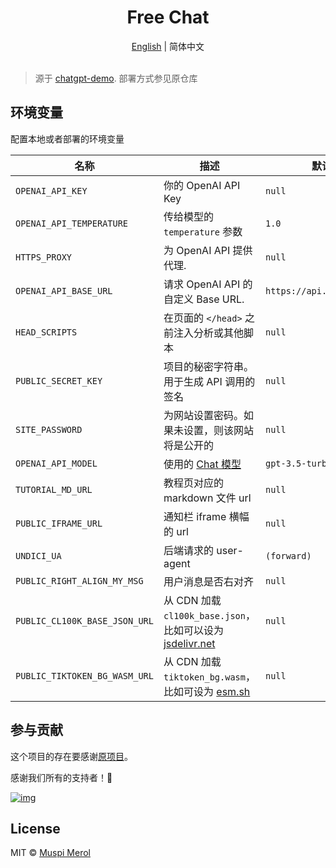 <h1 align="center">Free Chat</h1>

<div align="center"><a href="./README.md">English</a> | 简体中文</div>

<br>

> 源于 [chatgpt-demo](https://github.com/anse-app/chatgpt-demo). 部署方式参见原仓库

## 环境变量

配置本地或者部署的环境变量

| 名称 | 描述 | 默认 |
| --- | --- | --- |
| `OPENAI_API_KEY` | 你的 OpenAI API Key | `null` |
| `OPENAI_API_TEMPERATURE` | 传给模型的 `temperature` 参数 | `1.0` |
| `HTTPS_PROXY` | 为 OpenAI API 提供代理. | `null` |
| `OPENAI_API_BASE_URL` | 请求 OpenAI API 的自定义 Base URL. | `https://api.openai.com` |
| `HEAD_SCRIPTS` | 在页面的 `</head>` 之前注入分析或其他脚本 | `null` |
| `PUBLIC_SECRET_KEY` | 项目的秘密字符串。用于生成 API 调用的签名 | `null` |
| `SITE_PASSWORD` | 为网站设置密码。如果未设置，则该网站将是公开的 | `null` |
| `OPENAI_API_MODEL` | 使用的 [Chat 模型](https://platform.openai.com/docs/models/model-endpoint-compatibility) | `gpt-3.5-turbo-1106` |
| `TUTORIAL_MD_URL` | 教程页对应的 markdown 文件 url | `null` |
| `PUBLIC_IFRAME_URL` | 通知栏 iframe 横幅的 url | `null` |
| `UNDICI_UA` | 后端请求的 user-agent | `(forward)` |
| `PUBLIC_RIGHT_ALIGN_MY_MSG` | 用户消息是否右对齐 | `null` |
| `PUBLIC_CL100K_BASE_JSON_URL` | 从 CDN 加载 `cl100k_base.json`，比如可以设为 [jsdelivr.net](https://cdn.jsdelivr.net/npm/tiktoken@1.0.10/encoders/cl100k_base.json) | `null` |
| `PUBLIC_TIKTOKEN_BG_WASM_URL` | 从 CDN 加载 `tiktoken_bg.wasm`，比如可设为 [esm.sh](https://esm.sh/tiktoken/lite/tiktoken_bg.wasm) | `null` |

## 参与贡献

这个项目的存在要感谢[原项目](https://github.com/anse-app/chatgpt-demo)。

感谢我们所有的支持者！🙏

[![img](https://contributors.nn.ci/api?repo=anse-app/chatgpt-demo)](https://github.com/ddiu8081/chatgpt-demo/graphs/contributors)

## License

MIT © [Muspi Merol](./LICENSE)

